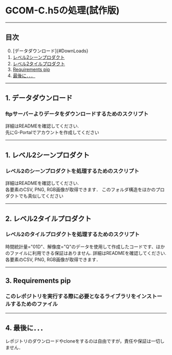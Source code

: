 # GCOM-C.h5の処理(試作版)

---
## 目次
0. [データダウンロード]{#DownLoads}
1. [レベル2シーンプロダクト](#Level2S)
2. [レベル2タイルプロダクト](#Level2T)
3. [Requirements pip](#InstallPIP)
4. [最後に．．．](#Final)



---
<a id="DownLoads"></a>

## 1. データダウンロード
### ftpサーバーよりデータをダウンロードするためのスクリプト
詳細はREADMEを確認してください.  
先にG-Portalでアカウントを作成してください

---
<a id="Level2S"></a>

## 1. レベル2シーンプロダクト
### レベル2のシーンプロダクトを処理するためのスクリプト  
詳細はREADMEを確認してください.  
各要素のCSV, PNG, RGB画像が取得できます． 
このフォルダ構造をほかのプロダクトでも真似してください



---
<a id="Level2T"></a>

## 2. レベル2タイルプロダクト
### レベル2のタイルプロダクトを処理するためのスクリプト  
時間統計量="01D"、解像度="Q"のデータを使用して作成したコードです、ほかのファイルに利用できる保証はありません.
詳細はREADMEを確認してください.  
各要素のCSV, PNG, RGB画像が取得できます．

 
---
<a id="InstallPIP"></a>

## 3. Requirements pip
### このレポジトリを実行する際に必要となるライブラリをインストールするためのファイル


---
<a id="Final"></a>

## 4. 最後に．．．
レポジトリのダウンロードやcloneをするのは自由ですが，責任や保証は一切しません．